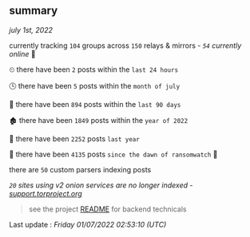 
## summary
_july 1st, 2022_

currently tracking `104` groups across `150` relays & mirrors - _`54` currently online_ 📡

⏲ there have been `2` posts within the `last 24 hours`

🕓 there have been `5` posts within the `month of july`

📅 there have been `894` posts within the `last 90 days`

🏚 there have been `1849` posts within the `year of 2022`

🚀 there have been `2252` posts `last year`

🦕 there have been `4135` posts `since the dawn of ransomwatch` 🐣

there are `50` custom parsers indexing posts

_`20` sites using v2 onion services are no longer indexed - [support.torproject.org](https://support.torproject.org/onionservices/v2-deprecation/)_

> see the project [README](https://github.com/jmousqueton/ransomwatch#readme) for backend technicals



Last update : _Friday 01/07/2022 02:53:10 (UTC)_


